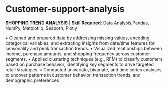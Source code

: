 # Customer-support-analysis

**SHOPPING TREND ANALYSIS** | 
**Skill Required**: Data Analysis,Pandas, NumPy, Matplotlib, Seaborn, Plotly 

• Cleaned and prepared data by addressing missing values, encoding categorical variables, and extracting insights from
date/time features for seasonality and peak transaction trends.
• Visualized relationships between income, purchase amounts, and shopping frequency across customer segments.
• Applied clustering techniques (e.g., RFM) to classify customers based on purchase behavior, identifying key segments to
drive targeted retail strategies.
• Conducted univariate, bivariate, and time series analyses to uncover patterns in customer behavior, transaction trends,
and demographic preferences

